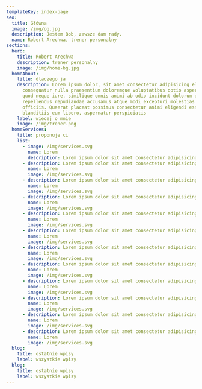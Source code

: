 ```yaml
---
templateKey: index-page
seo:
  title: Główna
  image: /img/og.jpg
  description: Jestem Bob, zawsze dam rady.
  name: Robert Arechwa, trener personalny
sections:
  hero:
    title: Robert Arechwa
    description: trener personalny
    image: /img/home-bg.jpg
  homeAbout:
    title: dlaczego ja
    description: Lorem ipsum dolor, sit amet consectetur adipisicing elit. Minima
      consequatur nulla praesentium doloremque voluptatibus optio asperiores
      quod neque iure, similique omnis animi ab odio incidunt dolorum et cumque
      repellendus repudiandae accusamus atque modi excepturi molestias nam
      officiis. Quaerat placeat possimus consectetur animi eligendi esse in
      blanditiis eum libero, aspernatur perspiciatis
    label: więcej o mnie
    image: /img/trener.png
  homeServices:
    title: proponuje ci
    list:
      - image: /img/services.svg
        name: Lorem
        description: Lorem ipsum dolor sit amet consectetur adipisicing elit.
      - description: Lorem ipsum dolor sit amet consectetur adipisicing elit.
        name: Lorem
        image: /img/services.svg
      - description: Lorem ipsum dolor sit amet consectetur adipisicing elit.
        name: Lorem
        image: /img/services.svg
      - description: Lorem ipsum dolor sit amet consectetur adipisicing elit.
        name: Lorem
        image: /img/services.svg
      - description: Lorem ipsum dolor sit amet consectetur adipisicing elit.
        name: Lorem
        image: /img/services.svg
      - description: Lorem ipsum dolor sit amet consectetur adipisicing elit.
        name: Lorem
        image: /img/services.svg
      - description: Lorem ipsum dolor sit amet consectetur adipisicing elit.
        name: Lorem
        image: /img/services.svg
      - description: Lorem ipsum dolor sit amet consectetur adipisicing elit.
        name: Lorem
        image: /img/services.svg
      - description: Lorem ipsum dolor sit amet consectetur adipisicing elit.
        name: Lorem
        image: /img/services.svg
      - description: Lorem ipsum dolor sit amet consectetur adipisicing elit.
        name: Lorem
        image: /img/services.svg
      - description: Lorem ipsum dolor sit amet consectetur adipisicing elit.
        name: Lorem
        image: /img/services.svg
      - description: Lorem ipsum dolor sit amet consectetur adipisicing elit.
        name: Lorem
        image: /img/services.svg
  blog:
    title: ostatnie wpisy
    label: wszystkie wpisy
  blog:
    title: ostatnie wpisy
    label: wszystkie wpisy
---
```


